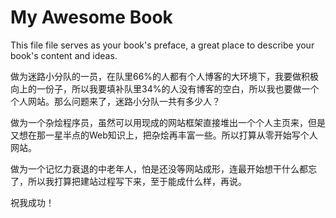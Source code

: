 # My Awesome Book

This file file serves as your book's preface, a great place to describe your book's content and ideas.

做为迷路小分队的一员，在队里66%的人都有个人博客的大环境下，我要做积极向上的一份子，所以我要填补队里34%的人没有博客的空白，所以我也要做一个个人网站。那么问题来了，迷路小分队一共有多少人？

做为一个杂烩程序员，虽然可以用现成的网站框架直接堆出一个个人主页来，但是又想在那一星半点的Web知识上，把杂烩再丰富一些。所以打算从零开始写个人网站。

做为一个记忆力衰退的中老年人，怕是还没等网站成形，连最开始想干什么都忘了，所以我打算把建站过程写下来，至于能成什么样，再说。

祝我成功！

